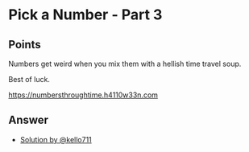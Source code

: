 # Pick a Number - Part 3

## Points 

Numbers get weird when you mix them with a hellish time travel soup.

Best of luck.

https://numbersthroughtime.h4110w33n.com


## Answer

- [Solution by @kello711](files/numbersthroughtime.py)
